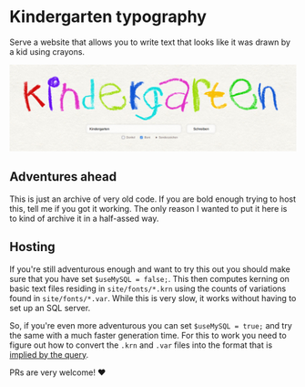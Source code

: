 # Kindergarten typography

Serve a website that allows you to write text that looks like it was drawn by a kid using crayons.

![](assets/screenshot.png)

## Adventures ahead

This is just an archive of very old code.
If you are bold enough trying to host this, tell me if you got it working.
The only reason I wanted to put it here is to kind of archive it in a half-assed way.

## Hosting

If you're still adventurous enough and want to try this out you should make sure that you have set `$useMySQL = false;`.
This then computes kerning on basic text files residing in `site/fonts/*.krn` using the counts of variations found in `site/fonts/*.var`.
While this is very slow, it works without having to set up an SQL server.

So, if you're even more adventurous you can set `$useMySQL = true;` and try the same with a much faster generation time.
For this to work you need to figure out how to convert the `.krn` and `.var` files into the format that is [implied by the query](https://github.com/flxai/kindergarten-typography/blob/main/site/index.php#L96-L102).

PRs are very welcome! ❤️
